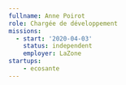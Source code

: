```yaml
---
fullname: Anne Poirot
role: Chargée de développement
missions:
  - start: '2020-04-03'
    status: independent
    employer: LaZone
startups:
    - ecosante
---
```

